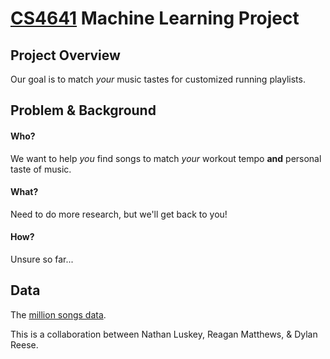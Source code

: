 # [CS4641](https://xinchen384.github.io/cs4641B-summer2020/) Machine Learning Project

## Project Overview
Our goal is to match *your* music tastes for customized running playlists.

## Problem & Background
#### Who?
We want to help *you* find songs to match *your* workout tempo __and__ personal taste of music.  

#### What?
Need to do more research, but we'll get back to you!


#### How?
Unsure so far...

## Data
The [million songs data](http://millionsongdataset.com/).

This is a collaboration between Nathan Luskey, Reagan Matthews, & Dylan Reese.
